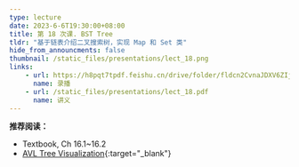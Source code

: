 ```yaml
---
type: lecture
date: 2023-6-6T19:30:00+08:00
title: 第 18 次课. BST Tree
tldr: "基于链表介绍二叉搜索树，实现 Map 和 Set 类"
hide_from_announcments: false
thumbnail: /static_files/presentations/lect_18.png
links:
    - url: https://h8pqt7tpdf.feishu.cn/drive/folder/fldcn2CvnaJDXV6ZIjPGVVSacrd
      name: 录播
    - url: /static_files/presentations/lect_18.pdf
      name: 讲义
---
```


**推荐阅读：**

- Textbook, Ch 16.1~16.2
- [AVL Tree Visualization](https://www.cs.usfca.edu/~galles/visualization/AVLtree.html){:target="_blank"}
